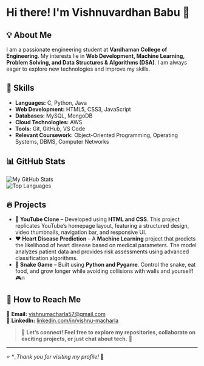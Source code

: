 # Hi there! I'm **Vishnuvardhan Babu** 👋  

## 💡 About Me  
I am a passionate engineering student at **Vardhaman College of Engineering**. My interests lie in **Web Development, Machine Learning, Problem Solving, and Data Structures & Algorithms (DSA)**. I am always eager to explore new technologies and improve my skills.  

## 🚀 Skills  

- **Languages:** C, Python, Java  
- **Web Development:** HTML5, CSS3, JavaScript  
- **Databases:** MySQL, MongoDB
- **Cloud Technologies:** AWS
- **Tools:** Git, GitHub, VS Code  
- **Relevant Coursework:** Object-Oriented Programming, Operating Systems, DBMS, Computer Networks  

## 📊 GitHub Stats  

![My GitHub Stats](https://github-readme-stats.vercel.app/api?username=vishnum04&show_icons=true&count_private=true&theme=radical)  
![Top Languages](https://github-readme-stats.vercel.app/api/top-langs/?username=vishnum04&layout=compact&theme=radical)  

## 🔥 Projects  

- **🎥 YouTube Clone** – Developed using **HTML and CSS**. This project replicates YouTube’s homepage layout, featuring a structured design, video thumbnails, navigation bar, and responsive UI.  
- **❤️ Heart Disease Prediction** – A **Machine Learning** project that predicts the likelihood of heart disease based on medical parameters. The model analyzes patient data and provides risk assessments using advanced classification algorithms.
- **🐍 Snake Game** – Built using **Python and Pygame**. Control the snake, eat food, and grow longer while avoiding collisions with walls and yourself! 🎮🔥 

## 📌 How to Reach Me  

📧 **Email:** [vishnumacharla57@gmail.com](mailto:vishnumacharla57@gmail.com)  
📱 **LinkedIn:** [linkedin.com/in/vishnu-macharla](https://www.linkedin.com/in/vishnu-macharla/)  

> 💬 **Let’s connect! Feel free to explore my repositories, collaborate on exciting projects, or just chat about tech.** 🚀  

---

⭐ **_Thank you for visiting my profile!* 🎯  
